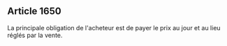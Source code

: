 Article 1650
----
La principale obligation de l'acheteur est de payer le prix au jour et au lieu
réglés par la vente.

